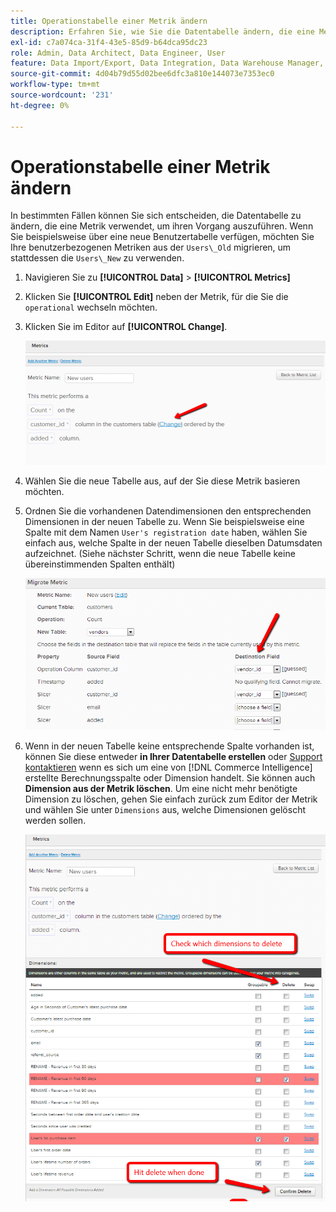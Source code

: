 ```yaml
---
title: Operationstabelle einer Metrik ändern
description: Erfahren Sie, wie Sie die Datentabelle ändern, die eine Metrik verwendet, um ihren Vorgang auszuführen.
exl-id: c7a074ca-31f4-43e5-85d9-b64dca95dc23
role: Admin, Data Architect, Data Engineer, User
feature: Data Import/Export, Data Integration, Data Warehouse Manager, Commerce Tables
source-git-commit: 4d04b79d55d02bee6dfc3a810e144073e7353ec0
workflow-type: tm+mt
source-wordcount: '231'
ht-degree: 0%

---
```


# Operationstabelle einer Metrik ändern

In bestimmten Fällen können Sie sich entscheiden, die Datentabelle zu ändern, die eine Metrik verwendet, um ihren Vorgang auszuführen. Wenn Sie beispielsweise über eine neue Benutzertabelle verfügen, möchten Sie Ihre benutzerbezogenen Metriken aus der `Users\_Old` migrieren, um stattdessen die `Users\_New` zu verwenden.

1. Navigieren Sie zu **[!UICONTROL Data]** > **[!UICONTROL Metrics]**
1. Klicken Sie **[!UICONTROL Edit]** neben der Metrik, für die Sie die `operational` wechseln möchten.
1. Klicken Sie im Editor auf **[!UICONTROL Change]**.

   ![Seite zur Metrikdefinition mit der Einstellung der Operationstabelle](../../assets/change-metrics-1.png)
1. Wählen Sie die neue Tabelle aus, auf der Sie diese Metrik basieren möchten.
1. Ordnen Sie die vorhandenen Datendimensionen den entsprechenden Dimensionen in der neuen Tabelle zu. Wenn Sie beispielsweise eine Spalte mit dem Namen `User's registration date` haben, wählen Sie einfach aus, welche Spalte in der neuen Tabelle dieselben Datumsdaten aufzeichnet. (Siehe nächster Schritt, wenn die neue Tabelle keine übereinstimmenden Spalten enthält)

   ![Dropdown-Liste zur Tabellenauswahl mit verfügbaren Tabellen](../../assets/change-metrics-2.png)

1. Wenn in der neuen Tabelle keine entsprechende Spalte vorhanden ist, können Sie diese entweder **in Ihrer Datentabelle erstellen** oder [Support kontaktieren](https://experienceleague.adobe.com/docs/commerce-knowledge-base/kb/troubleshooting/miscellaneous/mbi-service-policies.html?lang=de) wenn es sich um eine von [!DNL Commerce Intelligence] erstellte Berechnungsspalte oder Dimension handelt. Sie können auch **Dimension aus der Metrik löschen**. Um eine nicht mehr benötigte Dimension zu löschen, gehen Sie einfach zurück zum Editor der Metrik und wählen Sie unter `Dimensions` aus, welche Dimensionen gelöscht werden sollen.

   ![Dropdown-Menü für die operative Spaltenauswahl](../../assets/change-metrics-3.png)
